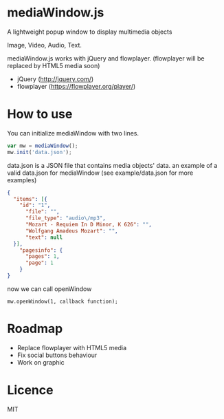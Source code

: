 mediaWindow.js
==============

A lightweight popup window to display multimedia objects


Image, Video, Audio, Text.

mediaWindow.js works with jQuery and flowplayer. (flowplayer will be replaced by HTML5 media soon)

* jQuery (http://jquery.com/)
* flowplayer (https://flowplayer.org/player/)


How to use
=============

You can initialize mediaWindow with two lines.

```JavaScript
var mw = mediaWindow();
mw.init('data.json');
```

data.json is a JSON file that contains media objects' data.
an example of a valid data.json for mediaWindow (see example/data.json for more examples)
```JSON
{
  "items": [{
    "id": "1",
      "file": "",
      "file_type": "audio\/mp3",
      "Mozart - Requiem In D Minor, K 626": "",
      "Wolfgang Amadeus Mozart": "",
      "text": null
  }],
    "pagesinfo": {
      "pages": 1,
      "page": 1
    }
}
```

now we can call openWindow
```Javasrcript
mw.openWindow(1, callback function);
```

Roadmap
===========
* Replace flowplayer with HTML5 media
* Fix social buttons behaviour
* Work on graphic

Licence
==========
MIT

